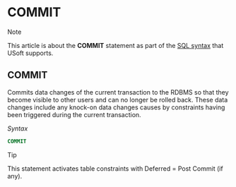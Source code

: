 # COMMIT



> [!NOTE]
> This article is about the **COMMIT** statement as part of the [SQL syntax](/docs/Modeller%20and%20Rules%20Engine/SQL%20syntax) that USoft supports.

## **COMMIT**

Commits data changes of the current transaction to the RDBMS so that they become visible to other users and can no longer be rolled back. These data changes include any knock-on data changes causes by constraints having been triggered during the current transaction.

*Syntax*

```sql
COMMIT
```

> [!TIP]
> This statement activates table constraints with Deferred = Post Commit (if any).